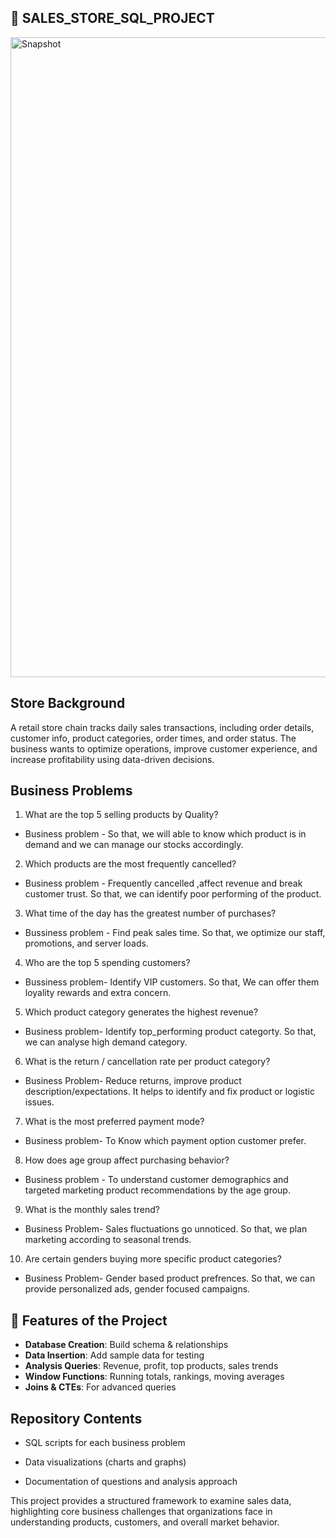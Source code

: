 ## 📌 SALES_STORE_SQL_PROJECT

<img width="1536" height="1024" alt="Snapshot" src="https://github.com/user-attachments/assets/c250cebc-9f11-420a-9a9a-394adef749b8" />


## Store Background

A retail store chain tracks daily sales transactions, including order details, customer info, product categories, order times, and order status. The business wants to optimize operations, improve customer experience, and increase profitability using data-driven decisions.

## Business Problems

1. What are the top 5 selling products by Quality?
- Business problem - So that, we will able to know which product is in demand and we can manage our stocks accordingly.

2. Which products are the most frequently cancelled?
- Business problem - Frequently cancelled ,affect revenue and break customer trust. So that, we can identify poor performing of the product.

3. What time of the day has the greatest number of purchases?
- Bussiness problem - Find peak sales time. So that, we optimize our staff, promotions, and server loads.

4. Who are the top 5 spending customers?
- Bussiness problem- Identify VIP customers. So that, We can offer them loyality rewards and extra concern.

5. Which product category generates the highest revenue?
- Business problem- Identify top_performing product categorty. So that, we can analyse high demand category.

6. What is the return / cancellation rate per product category?
- Business Problem- Reduce returns, improve product description/expectations. It helps to identify and fix product or logistic issues.

7. What is the most preferred payment mode?
- Business problem- To Know which payment option customer prefer.

8. How does age group affect purchasing behavior?
- Business problem - To understand customer demographics and targeted marketing product recommendations by the age group.

9. What is the monthly sales trend?
- Business Problem- Sales fluctuations go unnoticed. So that, we plan marketing according to seasonal trends.

10. Are certain genders buying more specific product categories?
- Business Problem- Gender based product prefrences. So that, we can provide personalized ads, gender focused campaigns.


## 🔹 Features of the Project

- **Database Creation**:  Build schema & relationships
- **Data Insertion**:  Add sample data for testing
- **Analysis Queries**:  Revenue, profit, top products, sales trends
- **Window Functions**:  Running totals, rankings, moving averages
- **Joins & CTEs**:  For advanced queries


## Repository Contents

* SQL scripts for each business problem

* Data visualizations (charts and graphs)

* Documentation of questions and analysis approach


This project provides a structured framework to examine sales data, highlighting core business challenges that organizations face in understanding products, customers, and overall market behavior.

